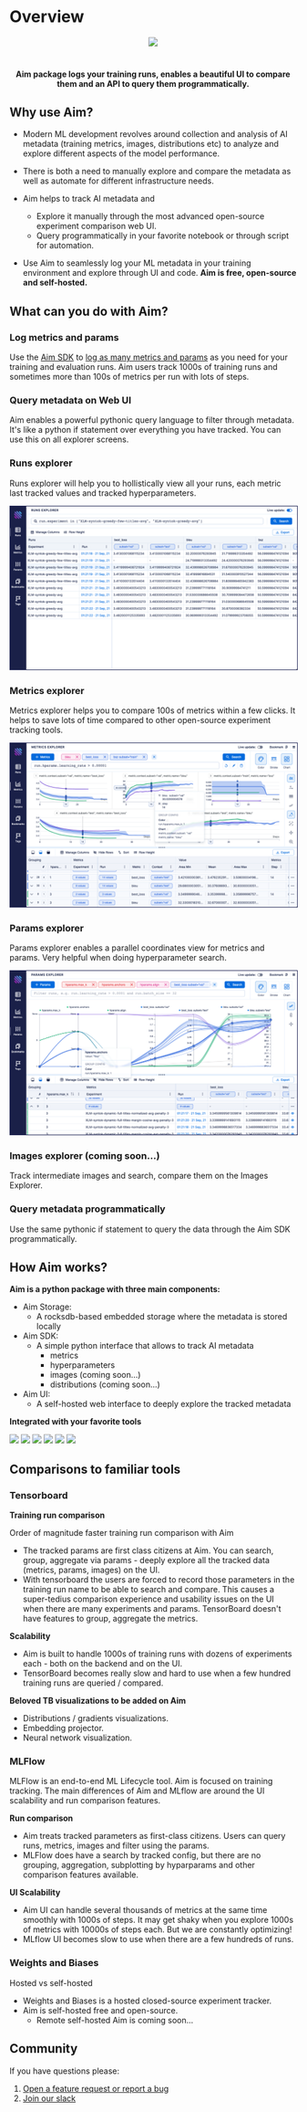 # Overview
<div align="center">

<img src="https://user-images.githubusercontent.com/13848158/136364717-0939222c-55b6-44f0-ad32-d9ab749546e4.png" height="70" />
<br />
<br />
<h4>
Aim package logs your training runs, enables a beautiful UI to compare them and an API to query them programmatically.
</h4>
</div>

## Why use Aim?

- Modern ML development revolves around collection and analysis of AI metadata (training metrics, images, distributions etc) to analyze and explore different aspects of the model performance.

- There is both a need to manually explore and compare the metadata as well as automate for different infrastructure needs.

- Aim helps to track AI metadata and
  - Explore it manually through the most advanced open-source experiment comparison web UI.
  - Query programmatically in your favorite notebook or through script for automation.

- Use Aim to seamlessly log your ML metadata in your training environment and explore through UI and code. **Aim is free, open-source and self-hosted.**

## What can you do with Aim?

### Log metrics and params

Use the [Aim SDK](./quick_start/SDK_basics.html) to [log as many metrics and params](./quick_start/SDK_basics.html#track-params-and-metrics-with-run) as you need for your training and evaluation runs.
Aim users track 1000s of training runs and sometimes more than 100s of metrics per run with lots of steps.


### Query metadata on Web UI
Aim enables a powerful pythonic query language to filter through metadata.
It's like a python if statement over everything you have tracked. You can use this on all explorer screens.

### Runs explorer
Runs explorer will help you to hollistically view all your runs, each metric last tracked values and tracked hyperparameters.

<img style="border: 1px solid #1d2253" src="./_static/images/overview/runs.png" />

### Metrics explorer
Metrics explorer helps you to compare 100s of metrics within a few clicks.
It helps to save lots of time compared to other open-source experiment tracking tools.

<img style="border: 1px solid #1d2253" src="./_static/images/overview/metrics.png" />

### Params explorer
Params explorer enables a parallel coordinates view for metrics and params. Very helpful when doing hyperparameter search.

<img style="border: 1px solid #1d2253" src="./_static/images/overview/params.png" />

### Images explorer (coming soon...)
Track intermediate images and search, compare them on the Images Explorer.

### Query metadata programmatically
Use the same pythonic if statement to query the data through the Aim SDK programmatically.


## How Aim works?

**Aim is a python package with three main components:**

- Aim Storage:
  - A rocksdb-based embedded storage where the metadata is stored locally
- Aim SDK:
  - A simple python interface that allows to track AI metadata
    - metrics
    - hyperparameters
    - images (coming soon...)
    - distributions (coming soon...)
- Aim UI:
  - A self-hosted web interface to deeply explore the tracked metadata

**Integrated with your favorite tools**

<img src="https://user-images.githubusercontent.com/13848158/96861310-f7239c00-1474-11eb-82a4-4fa6eb2c6bb1.jpg" width="70" />
<img src="https://user-images.githubusercontent.com/13848158/96859323-6ba90b80-1472-11eb-9a6e-c60a90f11396.jpg" width="70" />
<img src="https://user-images.githubusercontent.com/13848158/96861315-f854c900-1474-11eb-8e9d-c7a07cda8445.jpg" width="70" />
<img src="https://user-images.githubusercontent.com/13848158/97086626-8b3c6180-1635-11eb-9e90-f215b898e298.png" width="70" />
<img src="https://user-images.githubusercontent.com/13848158/112145238-8cc58200-8bf3-11eb-8d22-bbdb8809f2aa.png" width="70" />
<img src="https://user-images.githubusercontent.com/13848158/118172152-17c93880-b43d-11eb-9169-785e4b52d89c.png" width="70" />


## Comparisons to familiar tools

### Tensorboard
**Training run comparison**

Order of magnitude faster training run comparison with Aim
- The tracked params are first class citizens at Aim. You can search, group, aggregate via params - deeply explore all the tracked data (metrics, params, images) on the UI.
- With tensorboard the users are forced to record those parameters in the training run name to be able to search and compare. This causes a super-tedius comparison experience and usability issues on the UI when there are many experiments and params. TensorBoard doesn't have features to group, aggregate the metrics.

**Scalability**

- Aim is built to handle 1000s of training runs with dozens of experiments each - both on the backend and on the UI.
- TensorBoard becomes really slow and hard to use when a few hundred training runs are queried / compared.

**Beloved TB visualizations to be added on Aim**

- Distributions / gradients visualizations.
- Embedding projector.
- Neural network visualization.

### MLFlow
MLFlow is an end-to-end ML Lifecycle tool.
Aim is focused on training tracking.
The main differences of Aim and MLflow are around the UI scalability and run comparison features.

**Run comparison**

- Aim treats tracked parameters as first-class citizens. Users can query runs, metrics, images and filter using the params.
- MLFlow does have a search by tracked config, but there are no grouping, aggregation, subplotting by hyparparams and other comparison features available.

**UI Scalability**

- Aim UI can handle several thousands of metrics at the same time smoothly with 1000s of steps. It may get shaky when you explore 1000s of metrics with 10000s of steps each. But we are constantly optimizing!
- MLflow UI becomes slow to use when there are a few hundreds of runs.

### Weights and Biases

Hosted vs self-hosted
- Weights and Biases is a hosted closed-source experiment tracker.
- Aim is self-hosted free and open-source.
  - Remote self-hosted Aim is coming soon...



## Community

If you have questions please:
1. [Open a feature request or report a bug](https://github.com/aimhubio/aim/issues)
2. [Join our slack](https://slack.aimstack.io/)
